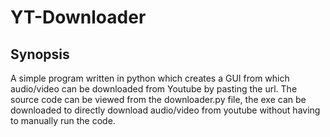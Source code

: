 # YT-Downloader

## Synopsis
A simple program written in python which creates a GUI from which audio/video can be downloaded from Youtube by pasting the url.
The source code can be viewed from the downloader.py file, the exe can be downloaded to directly download audio/video from youtube without having to manually run the code.